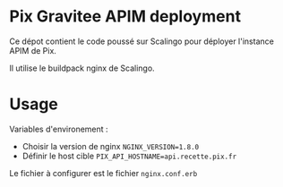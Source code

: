 # Pix Gravitee APIM deployment

Ce dépot contient le code poussé sur Scalingo pour déployer l'instance APIM de Pix.

Il utilise le buildpack nginx de Scalingo.

[buildpack-nginx]: https://github.com/Scalingo/nginx-buildpack

# Usage

Variables d'environement :
 * Choisir la version de nginx `NGINX_VERSION=1.8.0`
 * Définir le host cible `PIX_API_HOSTNAME=api.recette.pix.fr`

Le fichier à configurer est le fichier `nginx.conf.erb`

